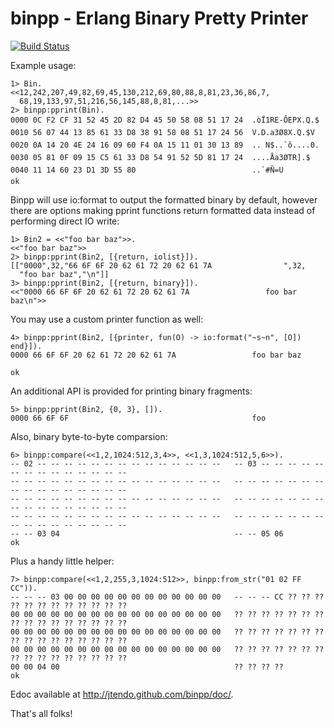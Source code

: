 binpp - Erlang Binary Pretty Printer
===================================

[![Build Status](https://secure.travis-ci.org/jtendo/binpp.png)](http://travis-ci.org/jtendo/binpp)

Example usage:

    1> Bin.
    <<12,242,207,49,82,69,45,130,212,69,80,88,8,81,23,36,86,7,
      68,19,133,97,51,216,56,145,88,8,81,...>>
    2> binpp:pprint(Bin).
    0000 0C F2 CF 31 52 45 2D 82 D4 45 50 58 08 51 17 24  .òÏ1RE-ÔEPX.Q.$
    0010 56 07 44 13 85 61 33 D8 38 91 58 08 51 17 24 56  V.D.a3Ø8X.Q.$V
    0020 0A 14 20 4E 24 16 09 60 F4 0A 15 11 01 30 13 89  .. N$..`ô....0.
    0030 05 81 0F 09 15 C5 61 33 D8 54 91 52 5D 81 17 24  ....Åa3ØTR].$
    0040 11 14 60 23 D1 3D 55 80                          ..`#Ñ=U
    ok

Binpp will use io:format to output the formatted binary by default, however
there are options making pprint functions return formatted data instead
of performing direct IO write:

    1> Bin2 = <<"foo bar baz">>.
    <<"foo bar baz">>
    2> binpp:pprint(Bin2, [{return, iolist}]).
    [["0000",32,"66 6F 6F 20 62 61 72 20 62 61 7A                ",32,
      "foo bar baz","\n"]]
    3> binpp:pprint(Bin2, [{return, binary}]).
    <<"0000 66 6F 6F 20 62 61 72 20 62 61 7A                 foo bar baz\n">>

You may use a custom printer function as well:

    4> binpp:pprint(Bin2, [{printer, fun(O) -> io:format("~s~n", [O]) end}]).
    0000 66 6F 6F 20 62 61 72 20 62 61 7A                 foo bar baz

    ok

An additional API is provided for printing binary fragments:

    5> binpp:pprint(Bin2, {0, 3}, []).
    0000 66 6F 6F                                         foo

Also, binary byte-to-byte comparsion:

    6> binpp:compare(<<1,2,1024:512,3,4>>, <<1,3,1024:512,5,6>>).
    -- 02 -- -- -- -- -- -- -- -- -- -- -- -- -- --   -- 03 -- -- -- -- -- -- -- -- -- -- -- -- -- --
    -- -- -- -- -- -- -- -- -- -- -- -- -- -- -- --   -- -- -- -- -- -- -- -- -- -- -- -- -- -- -- --
    -- -- -- -- -- -- -- -- -- -- -- -- -- -- -- --   -- -- -- -- -- -- -- -- -- -- -- -- -- -- -- --
    -- -- -- -- -- -- -- -- -- -- -- -- -- -- -- --   -- -- -- -- -- -- -- -- -- -- -- -- -- -- -- --
    -- -- 03 04                                       -- -- 05 06
    ok

Plus a handy little helper:

    7> binpp:compare(<<1,2,255,3,1024:512>>, binpp:from_str("01 02 FF CC")).
    -- -- -- 03 00 00 00 00 00 00 00 00 00 00 00 00   -- -- -- CC ?? ?? ?? ?? ?? ?? ?? ?? ?? ?? ?? ??
    00 00 00 00 00 00 00 00 00 00 00 00 00 00 00 00   ?? ?? ?? ?? ?? ?? ?? ?? ?? ?? ?? ?? ?? ?? ?? ??
    00 00 00 00 00 00 00 00 00 00 00 00 00 00 00 00   ?? ?? ?? ?? ?? ?? ?? ?? ?? ?? ?? ?? ?? ?? ?? ??
    00 00 00 00 00 00 00 00 00 00 00 00 00 00 00 00   ?? ?? ?? ?? ?? ?? ?? ?? ?? ?? ?? ?? ?? ?? ?? ??
    00 00 04 00                                       ?? ?? ?? ??
    ok


Edoc available at http://jtendo.github.com/binpp/doc/.

That's all folks!
